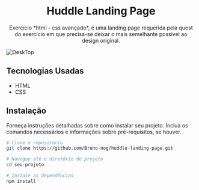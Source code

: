 <h1 align="center">Huddle Landing Page</h1>

<p align="center">
  Exercício *html - css avançado*, é uma landing page requerida pela quest do exercício em que precisa-se deixar o mais semelhante possivel ao design original.
</p>

![DeskTop](![image](https://github.com/Bruno-nog/huddle-landing-page/assets/130010090/cc9ac6ef-38d6-4c91-899c-fbf11d29e7b8)
)

## Tecnologias Usadas

  - HTML
  - CSS
    
## Instalação

Forneça instruções detalhadas sobre como instalar seu projeto. Inclua os comandos necessários e informações sobre pré-requisitos, se houver.

```bash
# Clone o repositório
git clone https://github.com/Bruno-nog/huddle-landing-page.git

# Navegue até o diretório do projeto
cd seu-projeto

# Instale as dependências
npm install
```
